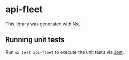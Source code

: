 # api-fleet

This library was generated with [Nx](https://nx.dev).

## Running unit tests

Run `nx test api-fleet` to execute the unit tests via [Jest](https://jestjs.io).
